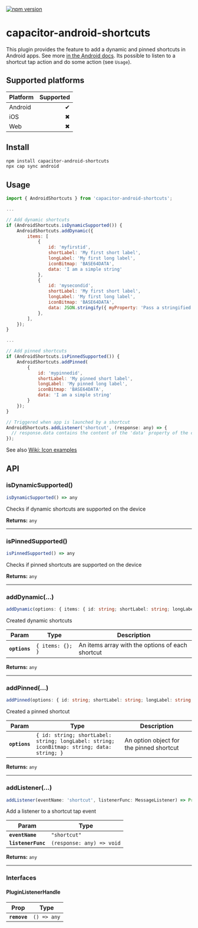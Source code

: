[![npm version](https://badge.fury.io/js/capacitor-android-shortcuts.svg)](https://badge.fury.io/js/capacitor-android-shortcuts)

# capacitor-android-shortcuts

This plugin provides the feature to add a dynamic and pinned shortcuts in Android apps. See more [in the Android docs](https://developer.android.com/guide/topics/ui/shortcuts). Its possible to listen to a shortcut tap action and do some action (see `Usage`).

## Supported platforms

| Platform | Supported |
| -------- | --------: |
| Android  |         ✔ |
| iOS      |         ✖ |
| Web      |         ✖ |

## Install

```bash
npm install capacitor-android-shortcuts
npx cap sync android
```

## Usage

```javascript
import { AndroidShortcuts } from 'capacitor-android-shortcuts';

...

// Add dynamic shortcuts
if (AndroidShortcuts.isDynamicSupported()) {
    AndroidShortcuts.addDynamic({
        items: [
            {
                id: 'myfirstid',
                shortLabel: 'My first short label',
                longLabel: 'My first long label',
                iconBitmap: 'BASE64DATA',
                data: 'I am a simple string'
            },
            {
                id: 'mysecondid',
                shortLabel: 'My first short label',
                longLabel: 'My first long label',
                iconBitmap: 'BASE64DATA',
                data: JSON.stringify({ myProperty: 'Pass a stringified JSON object' })
            },
        ],
    });
}

...

// Add pinned shortcuts
if (AndroidShortcuts.isPinnedSupported()) {
    AndroidShortcuts.addPinned(
        {
            id: 'mypinnedid',
            shortLabel: 'My pinned short label',
            longLabel: 'My pinned long label',
            iconBitmap: 'BASE64DATA',
            data: 'I am a simple string'
        }
    });
}

// Triggered when app is launched by a shortcut
AndroidShortcuts.addListener('shortcut', (response: any) => {
  // response.data contains the content of the 'data' property of the created shortcut
});
```

See also [Wiki: Icon examples](https://github.com/NePheus/capacitor-android-shortcuts/wiki/Icon-examples)

## API

<docgen-index>

<docgen-api>
<!--Update the source file JSDoc comments and rerun docgen to update the docs below-->

### isDynamicSupported()

```typescript
isDynamicSupported() => any
```

Checks if dynamic shortcuts are supported on the device

**Returns:** <code>any</code>

---

### isPinnedSupported()

```typescript
isPinnedSupported() => any
```

Checks if pinned shortcuts are supported on the device

**Returns:** <code>any</code>

---

### addDynamic(...)

```typescript
addDynamic(options: { items: { id: string; shortLabel: string; longLabel: string; iconBitmap: string; data: string; }[]; }) => any
```

Created dynamic shortcuts

| Param         | Type                        | Description                                      |
| ------------- | --------------------------- | ------------------------------------------------ |
| **`options`** | <code>{ items: {}; }</code> | An items array with the options of each shortcut |

**Returns:** <code>any</code>

---

### addPinned(...)

```typescript
addPinned(options: { id: string; shortLabel: string; longLabel: string; iconBitmap: string; data: string; }) => any
```

Created a pinned shortcut

| Param         | Type                                                                                                  | Description                              |
| ------------- | ----------------------------------------------------------------------------------------------------- | ---------------------------------------- |
| **`options`** | <code>{ id: string; shortLabel: string; longLabel: string; iconBitmap: string; data: string; }</code> | An option object for the pinned shortcut |

**Returns:** <code>any</code>

---

### addListener(...)

```typescript
addListener(eventName: 'shortcut', listenerFunc: MessageListener) => Promise<PluginListenerHandle> & PluginListenerHandle
```

Add a listener to a shortcut tap event

| Param              | Type                                    |
| ------------------ | --------------------------------------- |
| **`eventName`**    | <code>"shortcut"</code>                 |
| **`listenerFunc`** | <code>(response: any) =&gt; void</code> |

**Returns:** <code>any</code>

---

### Interfaces

#### PluginListenerHandle

| Prop         | Type                      |
| ------------ | ------------------------- |
| **`remove`** | <code>() =&gt; any</code> |

</docgen-api>
